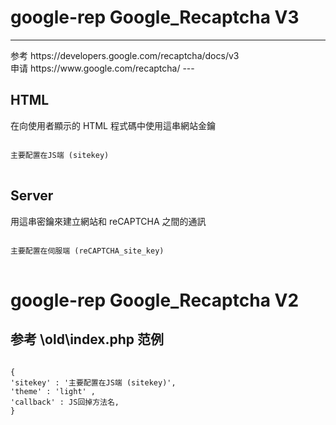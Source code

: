 # google-rep  Google_Recaptcha V3
<hr>
参考  https://developers.google.com/recaptcha/docs/v3 
<br>
申请 https://www.google.com/recaptcha/
---

<h2> HTML </h2> 
<p>在向使用者顯示的 HTML 程式碼中使用這串網站金鑰</p>
<pre>
<code>
主要配置在JS端 (sitekey)
</code>
</pre>

<h2> Server </h2> 
<p>用這串密鑰來建立網站和 reCAPTCHA 之間的通訊</p>
<pre>
<code>
主要配置在伺服端 (reCAPTCHA_site_key)
</code>
</pre>

# google-rep  Google_Recaptcha V2

参考 \old\index.php 范例
---
<code>
{
'sitekey' : '主要配置在JS端 (sitekey)',
'theme' : 'light' ,
'callback' : JS回掉方法名,
}
</code>
